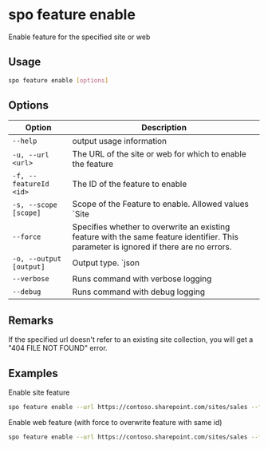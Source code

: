 # spo feature enable

Enable feature for the specified site or web

## Usage

```sh
spo feature enable [options]
```

## Options

Option|Description
------|-----------
`--help`|output usage information
`-u, --url <url>`|The URL of the site or web for which to enable the feature
`-f, --featureId <id>`|The ID of the feature to enable
`-s, --scope [scope]`|Scope of the Feature to enable. Allowed values `Site|Web`. Default `Web`
`--force`|Specifies whether to overwrite an existing feature with the same feature identifier. This parameter is ignored if there are no errors.
`-o, --output [output]`|Output type. `json|text`. Default `text`
`--verbose`|Runs command with verbose logging
`--debug`|Runs command with debug logging

## Remarks

If the specified url doesn't refer to an existing site collection,
you will get a "404 FILE NOT FOUND" error.

## Examples

Enable site feature

```sh
spo feature enable --url https://contoso.sharepoint.com/sites/sales --featureId 915c240e-a6cc-49b8-8b2c-0bff8b553ed3 --scope Site
```

Enable web feature (with force to overwrite feature with same id)

```sh
spo feature enable --url https://contoso.sharepoint.com/sites/sales --featureId 00bfea71-5932-4f9c-ad71-1557e5751100 --scope Web --force
```